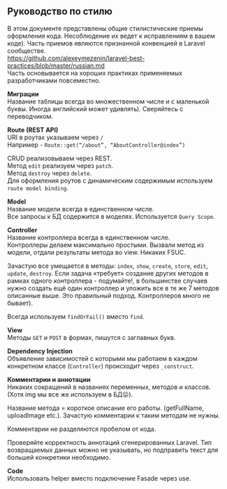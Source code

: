 ## Руководство по стилю  
  
В этом документе представлены общие стилистические приемы оформления кода. Несоблюдение их ведет к исправлениям в вашем коде). Часть приемов являются признанной конвенцией в Laravel сообществе.  
https://github.com/alexeymezenin/laravel-best-practices/blob/master/russian.md  
Часть основывается на хороших практиках применяемых разработчиками повсеместно.  
  
__Миграции__  
Название таблицы всегда во множественном числе и с маленькой буквы. Иногда английский может удивлять). Сверяйтесь с переводчиком.  
  
__Route (REST API)__  
URI в роутах указываем через `/`  
Например - `Route::get(“/about”, “AboutController@index”)`

CRUD реализовываем через REST.  
Метод `edit` реализуем через `patch`.  
Метод `destroy` через `delete`.  
Для оформления роутов с динамическим содержимым используем `route model binding`.  
  
__Model__  
Название модели всегда в единственном числе.  
Все запросы к БД содержится в моделях. Используется `Query Scope`.  
  
__Controller__  
Название контроллера всегда в единственном числе.  
Контроллеры делаем максимально простыми. Вызвали метод из модели, отдали результаты метода во view. Никаких FSUC.

Зачастую все  умещается в методы: `index`, `show`, `create`, `store`, `edit`, `update`, `destroy`. Если задача «требует» создание других методов в рамках одного контроллера - подумайте!, в большинстве случаев нужно создать ещё один контроллер и уложить все в те же 7 методов описанные выше. Это правильный подход. Контроллеров много не бывает).
 
Всегда используем `findOrFail()` вместо `find`.  
  
__View__  
Методы `GET` и `POST` в формах, пишутся с заглавных букв.  
  
__Dependency Injection__  
Объявление зависимостей с которыми мы работаем в каждом конкретном классе (`Controller`) происходит через `_construct`.  
  
__Комментарии и аннотации__  
Никаких сокращений в названиях переменных, методов и классов. (Хотя img мы все же используем в БД😛).

Название метода = короткое описание его работы. (getFullName, uploadImage etc.). Зачастую комментарии к таким методам не нужны.

Комментарии не разделяются пробелом от кода.

Проверяйте корректность аннотаций сгенерированных Laravel. Тип возвращаемых данных можно не указывать, но подправить текст для большей конкретики необходимо.  
  
__Code__  
Использовать helper вместо подключение Fasade через use.  





